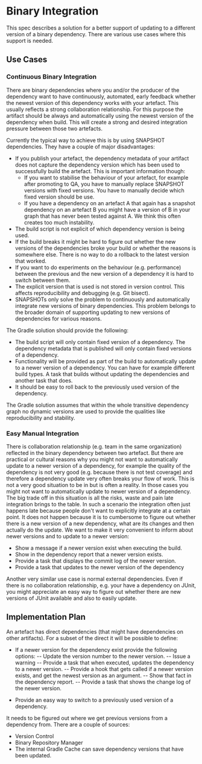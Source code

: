 # Binary Integration

This spec describes a solution for a better support of updating to a different version of a binary dependency. There are various use cases where this support is needed.

## Use Cases

### Continuous Binary Integration

There are binary dependencies where you and/or the producer of the dependency want to have continuously, automated, early feedback
whether the newest version of this dependency works with your artefact. This usually reflects a strong collaboration relationship. For this purpose the
artifact should be always and automatically using the newest version of the dependency when build. This will create a strong and desired integration
pressure between those two artefacts.

Currently the typical way to achieve this is by using SNAPSHOT dependencies. They have a couple of major disadvantages:

- If you publish your artefact, the dependency metadata of your artifact does not capture the dependency version which has been used to successfully build
  the artefact. This is important information though:
	- If you want to stabilise the behaviour of your artefact, for example after promoting to QA, you have to manually replace SNAPSHOT versions with fixed
	  versions. You have to manually decide which fixed version should be use.
	- If you have a dependency on an artefact A that again has a snapshot dependency on an artefact B you might have a version of B in your graph that has
	  never been tested against A. We think this often creates too much instability.
- The build script is not explicit of which dependency version is being used.
- If the build breaks it might be hard to figure out whether the new versions of the dependencies broke your build or whether the reasons is somewhere else.
  There is no way to do a rollback to the latest version that worked.
- If you want to do experiments on the behaviour (e.g. performance) between the previous and the new version of a dependency it is hard to switch between them.
- The explicit version that is used is not stored in version control. This affects reproducibility and debugging (e.g. Git bisect).
- SNAPSHOTs only solve the problem to continuously and automatically integrate new versions of binary dependencies. This problem belongs to the broader domain
  of supporting updating to new versions of dependencies for various reasons.

The Gradle solution should provide the following:

- The build script will only contain fixed version of a dependency. The dependency metadata that is published will only contain fixed versions of a dependency. 
- Functionality will be provided as part of the build to automatically update to a newer version of a dependency. You can have for example different build types.
  A task that builds without updating the dependencies and another task that does.
- It should be easy to roll back to the previously used version of the dependency. 

The Gradle solution assumes that within the whole transitive dependency graph no dynamic versions are used to provide the qualities like reproducibility and stability. 

### Easy Manual Integration

There is collaboration relationship (e.g. team in the same organization) reflected in the binary dependency between two artefact. But there are practical or
cultural reasons why you might not want to automatically update to a newer version of a dependency, for example the quality of the dependency is not very good
(e.g. because there is not test coverage) and therefore a dependency update very often breaks your flow of work. This is not a very good situation to be in but
is often a reality. In those cases you might not want to automatically update to newer version of a dependency. The big trade off in this situation is all
the risks, waste and pain late integration brings to the table. In such a scenario the integration often just happens late because people don't want to
explicitly integrate at a certain point. It does not happen because it is to cumbersome to figure out whether there is a new version of a new dependency, what
are its changes and then actually do the update. We want to make it very convenient to inform about newer versions and to update to a newer version:

- Show a message if a newer version exist when executing the build.
- Show in the dependency report that a newer version exists.
- Provide a task that displays the commit log of the newer version.
- Provide a task that updates to the newer version of the dependency

Another very similar use case is normal external dependencies. Even if there is no collaboration relationship, e.g. your have a dependency on JUnit, you
might appreciate an easy way to figure out whether there are new versions of JUnit available and also to easily update.

## Implementation Plan

An artefact has direct dependencies (that might have dependencies on other artifacts). For a subset of the direct it will be possible to define:

- If a newer version for the dependency exist provide the following options:
-- Update the version number to the newer version.
-- Issue a warning
-- Provide a task that when executed, updates the dependency to a newer version.
-- Provide a hook that gets called if a newer version exists, and get the newest version as an argument.
-- Show that fact in the dependency report.
-- Provide a task that shows the change log of the newer version.

- Provide an easy way to switch to a previously used version of a dependency.

It needs to be figured out where we get previous versions from a dependency from. There are a couple of sources:
- Version Control
- Binary Repository Manager
- The internal Gradle Cache can save dependency versions that have been updated.




